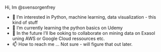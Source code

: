 Hi, Im @svensorgenfrey
- 👀 I’m interested in Python, machine learning, data visualization - this kind of stuff
- 🌱 I’m currently learning the python basics on Udemy
- 💞️ In the future I’ll lbe ooking to collaborate on mining data on Exasol uning AWS or Google Cloud ressources etc.
- 📫 How to reach me ... Not sure - will figure that out later.

<!---
svensorgenfrey/svensorgenfrey is a ✨ special ✨ repository because its `README.md` (this file) appears on your GitHub profile.
You can click the Preview link to take a look at your changes.
--->
